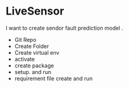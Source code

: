 # LiveSensor
I want to create sendor fault prediction model .

- Git Repo
- Create Folder
- Create virtual env
- activate
- create package
- setup. and run
- requirement file create and run